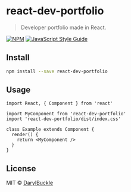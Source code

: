 # react-dev-portfolio

> Developer portfolio made in React.

[![NPM](https://img.shields.io/npm/v/react-dev-portfolio.svg)](https://www.npmjs.com/package/react-dev-portfolio) [![JavaScript Style Guide](https://img.shields.io/badge/code_style-standard-brightgreen.svg)](https://standardjs.com)

## Install

```bash
npm install --save react-dev-portfolio
```

## Usage

```tsx
import React, { Component } from 'react'

import MyComponent from 'react-dev-portfolio'
import 'react-dev-portfolio/dist/index.css'

class Example extends Component {
  render() {
    return <MyComponent />
  }
}
```

## License

MIT © [DarylBuckle](https://github.com/DarylBuckle)
